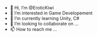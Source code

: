 - 👋 Hi, I’m @EroticKiwi
- 👀 I’m interested in Game Developement
- 🌱 I’m currently learning Unity, C#
- 💞️ I’m looking to collaborate on ...
- 📫 How to reach me ...

<!---
EroticKiwi/EroticKiwi is a ✨ special ✨ repository because its `README.md` (this file) appears on your GitHub profile.
You can click the Preview link to take a look at your changes.
--->

